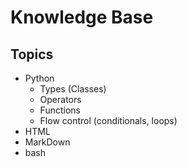 # Knowledge Base
## Topics

* Python
    * Types (Classes)
    * Operators
    * Functions
    * Flow control (conditionals, loops)
* HTML
* MarkDown
* bash
